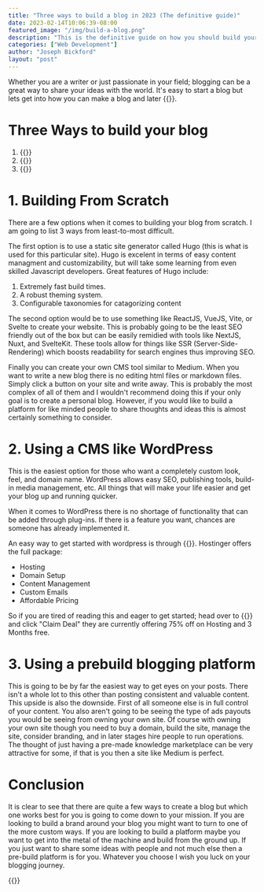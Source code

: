 ```yaml
---
title: "Three ways to build a blog in 2023 (The definitive guide)"
date: 2023-02-14T10:06:39-08:00
featured_image: "/img/build-a-blog.png"
description: "This is the definitive guide on how you should build your blog site based on your needs."
categories: ["Web Development"]
author: "Joseph Bickford"
layout: "post"
---
```


Whether you are a writer or just passionate in your field; blogging can be a great way to share your ideas with the world. It's easy to start a blog but lets get into how you can make a blog and later {{<link href="https://thedeveloperpost.com/posts/monetize-blog/" name="how you can make money from your blog">}}.

# Three Ways to build your blog

1. {{<link href="#1-building-from-scratch" name="Manually with a javascript framework">}}
2. {{<link href="#2-using-a-cms-like-wordpress" name="Use a CMS like WordPress">}}
3. {{<link href="#3-using-a-prebuild-blogging-platform" name="Use a prebuild platform like Medium">}}

# 1. Building From Scratch

There are a few options when it comes to building your blog from scratch. I am going to list 3 ways from least-to-most difficult.

The first option is to use a static site generator called Hugo (this is what is used for this particular site). Hugo is excelent in terms of easy content managment and customizability, but will take some learning from even skilled Javascript developers. Great features of Hugo include:

1. Extremely fast build times.
2. A robust theming system.
3. Configurable taxonomies for catagorizing content

The second option would be to use something like ReactJS, VueJS, Vite, or Svelte to create your website. This is probably going to be the least SEO friendly out of the box but can be easily remidied with tools like NextJS, Nuxt, and SvelteKit. These tools allow for things like SSR (Server-Side-Rendering) which boosts readability for search engines thus improving SEO.

Finally you can create your own CMS tool similar to Medium. When you want to write a new blog there is no editing html files or markdown files. Simply click a button on your site and write away. This is probably the most complex of all of them and I wouldn't recommend doing this if your only goal is to create a personal blog. However, if you would like to build a platform for like minded people to share thoughts and ideas this is almost certainly something to consider.

# 2. Using a CMS like WordPress

This is the easiest option for those who want a completely custom look, feel, and domain name. WordPress allows easy SEO, publishing tools, build-in media management, etc. All things that will make your life easier and get your blog up and running quicker.

When it comes to WordPress there is no shortage of functionality that can be added through plug-ins. If there is a feature you want, chances are someone has already implemented it.

An easy way to get started with wordpress is through {{<link href="https://hostinger.com?REFERRALCODE=1JOSEPH40" name="Hostinger" target="_blank">}}. Hostinger offers the full package:

- Hosting
- Domain Setup
- Content Management
- Custom Emails
- Affordable Pricing

So if you are tired of reading this and eager to get started; head over to {{<link href="https://hostinger.com?REFERRALCODE=1JOSEPH40" name="Hostinger" target="_blank">}} and click "Claim Deal" they are currently offering 75% off on Hosting and 3 Months free.

# 3. Using a prebuild blogging platform

This is going to be by far the easiest way to get eyes on your posts. There isn't a whole lot to this other than posting consistent and valuable content. This upside is also the downside. First of all someone else is in full control of your content. You also aren't going to be seeing the type of ads payouts you would be seeing from owning your own site. Of course with owning your own site though you need to buy a domain, build the site, manage the site, consider branding, and in later stages hire people to run operations. The thought of just having a pre-made knowledge marketplace can be very attractive for some, if that is you then a site like Medium is perfect.

# Conclusion

It is clear to see that there are quite a few ways to create a blog but which one works best for you is going to come down to your mission. If you are looking to build a brand around your blog you might want to turn to one of the more custom ways. If you are looking to build a platform maybe you want to get into the metal of the machine and build from the ground up. If you just want to share some ideas with people and not much else then a pre-build platform is for you. Whatever you choose I wish you luck on your blogging journey.

{{<cta title="Get up to 75% off your Hostinger plan right now when you click here!" cta="Sign Up" href="https://hostinger.com?REFERRALCODE=1JOSEPH40">}}
